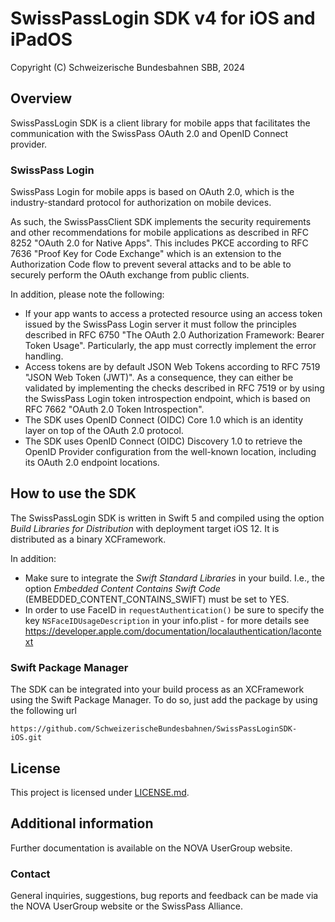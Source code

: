 # SwissPassLogin SDK v4 for iOS and iPadOS

Copyright (C) Schweizerische Bundesbahnen SBB, 2024

## Overview

SwissPassLogin SDK is a client library for mobile apps that facilitates the communication with the SwissPass OAuth 2.0 and OpenID Connect provider. 

### SwissPass Login

SwissPass Login for mobile apps is based on OAuth 2.0, which is the industry-standard protocol for authorization on mobile devices. 

As such, the SwissPassClient SDK implements the security requirements and other recommendations for mobile applications as described in RFC 8252 "OAuth 2.0 for Native Apps". This includes PKCE according to RFC 7636 "Proof Key for Code Exchange" which is an extension to the Authorization Code flow to prevent several attacks and to be able to securely perform the OAuth exchange from public clients.

In addition, please note the following:

* If your app wants to access a protected resource using an access token issued by the SwissPass Login server it must follow the principles described in RFC 6750 "The OAuth 2.0 Authorization Framework: Bearer Token Usage". Particularly, the app must correctly implement the error handling.
* Access tokens are by default JSON Web Tokens according to RFC 7519 "JSON Web Token (JWT)". As a consequence, they can either be validated by implementing the checks described in RFC 7519 or by using the SwissPass Login token introspection endpoint, which is based on RFC 7662 "OAuth 2.0 Token Introspection".
* The SDK uses OpenID Connect (OIDC) Core 1.0 which is an identity layer on top of the OAuth 2.0 protocol.
* The SDK uses OpenID Connect (OIDC) Discovery 1.0 to retrieve the OpenID Provider configuration from the well-known location, including its OAuth 2.0 endpoint locations.

## How to use the SDK

The SwissPassLogin SDK is written in Swift 5 and compiled using the option *Build Libraries for Distribution* with deployment target iOS 12. It is distributed as a binary XCFramework. 

In addition:

* Make sure to integrate the *Swift Standard Libraries* in your build. I.e., the option *Embedded Content Contains Swift Code* (EMBEDDED_CONTENT_CONTAINS_SWIFT) must be set to YES.
* In order to use FaceID in `requestAuthentication()` be sure to specify the key `NSFaceIDUsageDescription` in your info.plist - for more details see https://developer.apple.com/documentation/localauthentication/lacontext

### Swift Package Manager

The SDK can be integrated into your build process as an XCFramework using the Swift Package Manager. To do so, just add the package by using the following url

```
https://github.com/SchweizerischeBundesbahnen/SwissPassLoginSDK-iOS.git
```

## License

This project is licensed under [LICENSE.md](./LICENSE.md).

## Additional information

Further documentation is available on the NOVA UserGroup website.

### Contact

General inquiries, suggestions, bug reports and feedback can be made via the NOVA UserGroup website or the SwissPass Alliance.

